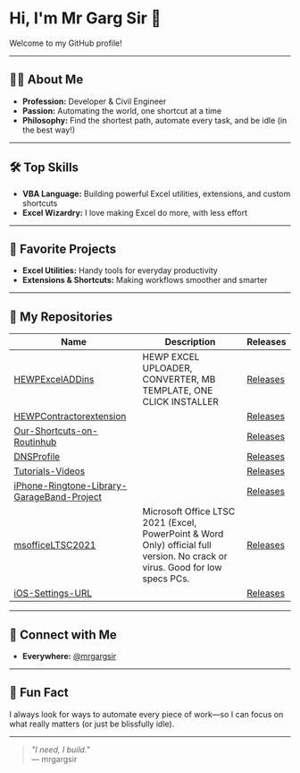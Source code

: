 # Hi, I'm Mr Garg Sir 👋

Welcome to my GitHub profile!

---

## 👷‍♂️ About Me

- **Profession:** Developer & Civil Engineer  
- **Passion:** Automating the world, one shortcut at a time  
- **Philosophy:** Find the shortest path, automate every task, and be idle (in the best way!)

---

## 🛠️ Top Skills

- **VBA Language:** Building powerful Excel utilities, extensions, and custom shortcuts  
- **Excel Wizardry:** I love making Excel do more, with less effort

---

## 🚀 Favorite Projects

- **Excel Utilities:** Handy tools for everyday productivity  
- **Extensions & Shortcuts:** Making workflows smoother and smarter

---

## 📂 My Repositories

| Name | Description | Releases |
|------|-------------|----------|
| [HEWPExcelADDins](https://github.com/mrgargsir/HEWPExcelADDins) | HEWP EXCEL UPLOADER, CONVERTER, MB TEMPLATE, ONE CLICK INSTALLER | [Releases](https://github.com/mrgargsir/HEWPExcelADDins/releases) |
| [HEWPContractorextension](https://github.com/mrgargsir/HEWPContractorextension) |  | [Releases](https://github.com/mrgargsir/HEWPContractorextension/releases) |
| [Our-Shortcuts-on-Routinhub](https://github.com/mrgargsir/Our-Shortcuts-on-Routinhub) |  | [Releases](https://github.com/mrgargsir/Our-Shortcuts-on-Routinhub/releases) |
| [DNSProfile](https://github.com/mrgargsir/DNSProfile) |  | [Releases](https://github.com/mrgargsir/DNSProfile/releases) |
| [Tutorials-Videos](https://github.com/mrgargsir/Tutorials-Videos) |  | [Releases](https://github.com/mrgargsir/Tutorials-Videos/releases) |
| [iPhone-Ringtone-Library-GarageBand-Project](https://github.com/mrgargsir/iPhone-Ringtone-Library-GarageBand-Project) |  | [Releases](https://github.com/mrgargsir/iPhone-Ringtone-Library-GarageBand-Project/releases) |
| [msofficeLTSC2021](https://github.com/mrgargsir/msofficeLTSC2021) | Microsoft Office LTSC 2021 (Excel, PowerPoint & Word Only) official full version. No crack or virus. Good for low specs PCs. | [Releases](https://github.com/mrgargsir/msofficeLTSC2021/releases) |
| [iOS-Settings-URL](https://github.com/mrgargsir/iOS-Settings-URL) |  | [Releases](https://github.com/mrgargsir/iOS-Settings-URL/releases) |

---

## 🔗 Connect with Me

- **Everywhere:** [@mrgargsir](https://github.com/mrgargsir)

---

## 🤖 Fun Fact

I always look for ways to automate every piece of work—so I can focus on what really matters (or just be blissfully idle).

---

> _"I need, I build."_  
> — mrgargsir
